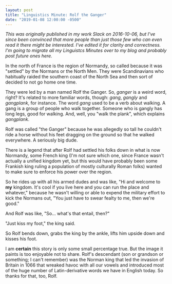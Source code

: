 ```yaml
---
layout: post
title: "Linguistics Minute: Rolf the Ganger"
date: "2019-01-08 12:00:00 -0500"
---
```

_This was originally published in my work Slack on 2016-10-06, but I've since
been convinced that more people than just those few who can even read it there
might be interested. I've edited it for clarity and correctness. I'm going to
migrate all my Linguistcs Minutes over to my blog and probably post future ones
here._

In the north of France is the region of Normandy, so called because it was
"settled" by the Normans or the North Men. They were Scandinavians who
habitually raided the southern coast of the North Sea and then sort of decided
to not go home one time.

They were led by a man named Rolf the Ganger. So, _ganger_ is a weird word,
right? It's related to more familiar words, though: _gang_, _gangly_ and
_gangplank_, for instance. The word _gang_ used to be a verb about walking. A
gang is a group of people who walk together. Someone who is gangly has long
legs, good for walking. And, well, you "walk the plank", which explains
_gangplank_.

Rolf was called "the Ganger" because he was allegedly so tall he couldn't ride a
horse without his feet dragging on the ground so that he walked everywhere. A
seriously big dude.

There is a legend that after Rolf had settled his folks down in what is now
Normandy, some French king (I'm not sure which one, since France wasn't actually
a unified kingdom yet, but this would have probably been some Frankish king
ruling a population of mostly culturally Roman folks) wanted to make sure to
enforce his power over the region.

So he rides up with all his armed dudes and was like, "Hi and welcome to **my**
kingdom. It's cool if you live here and you can run the place and whatever,"
because he wasn't willing or able to expend the military effort to kick the
Normans out, "You just have to swear fealty to me, then we're good."

And Rolf was like, "So… what's that entail, then?"

"Just kiss my foot," the king said.

So Rolf bends down, grabs the king by the ankle, lifts him upside down and
kisses his foot.

I am **certain** this story is only some small percentage true. But the image it
paints is too enjoyable not to share. Rolf's descendant (son or grandson or
something; I can't remember) was the Norman king that led the invasion of
Britain in 1066 that wreaked havoc with all our vowels and introduced most of
the huge number of Latin-derivative words we have in English today. So thanks
for that, too, Rolf.

